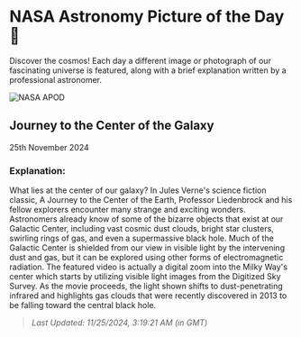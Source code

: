 
  # NASA Astronomy Picture of the Day 🌌

  Discover the cosmos! Each day a different image or photograph of our fascinating universe is featured, along with a brief explanation written by a professional astronomer.

![NASA APOD](undefined)

## Journey to the Center of the Galaxy

25th November 2024

### Explanation: 

What lies at the center of our galaxy? In Jules Verne's science fiction classic, A Journey to the Center of the Earth, Professor Liedenbrock and his fellow explorers encounter many strange and exciting wonders. Astronomers already know of some of the bizarre objects that exist at our Galactic Center, including vast cosmic dust clouds, bright star clusters, swirling rings of gas, and even a supermassive black hole. Much of the Galactic Center is shielded from our view in visible light by the intervening dust and gas, but it can be explored using other forms of electromagnetic radiation. The featured video is actually a digital zoom into the Milky Way's center which starts by utilizing visible light images from the Digitized Sky Survey. As the movie proceeds, the light shown shifts to dust-penetrating infrared and highlights gas clouds that were recently discovered in 2013 to be falling toward the central black hole.

> _Last Updated: 11/25/2024, 3:19:21 AM (in GMT)_

